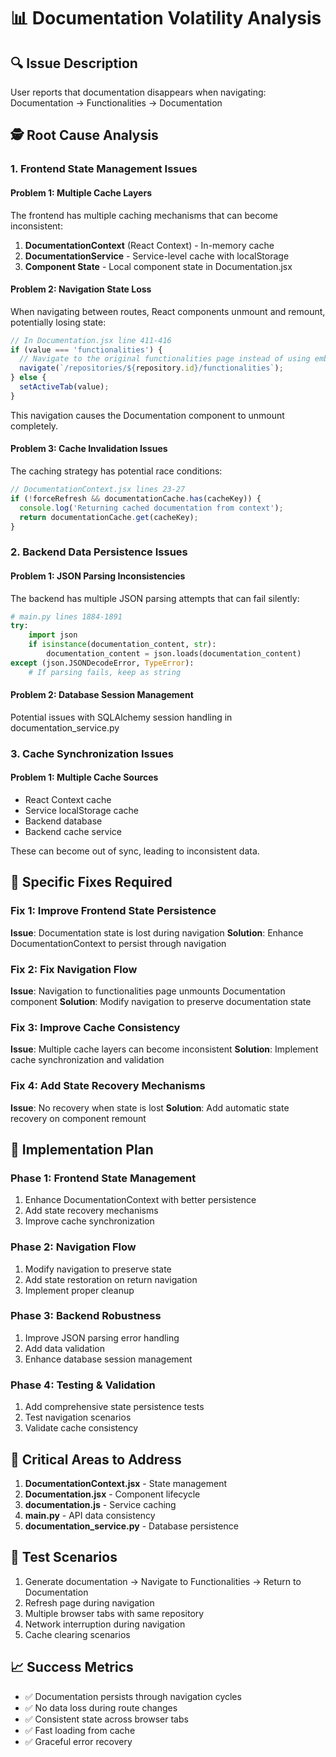 # 📊 Documentation Volatility Analysis

## 🔍 Issue Description
User reports that documentation disappears when navigating: Documentation → Functionalities → Documentation

## 🕵️ Root Cause Analysis

### 1. Frontend State Management Issues

#### **Problem 1: Multiple Cache Layers**
The frontend has multiple caching mechanisms that can become inconsistent:

1. **DocumentationContext** (React Context) - In-memory cache
2. **DocumentationService** - Service-level cache with localStorage
3. **Component State** - Local component state in Documentation.jsx

#### **Problem 2: Navigation State Loss**
When navigating between routes, React components unmount and remount, potentially losing state:

```javascript
// In Documentation.jsx line 411-416
if (value === 'functionalities') {
  // Navigate to the original functionalities page instead of using embedded tab
  navigate(`/repositories/${repository.id}/functionalities`);
} else {
  setActiveTab(value);
}
```

This navigation causes the Documentation component to unmount completely.

#### **Problem 3: Cache Invalidation Issues**
The caching strategy has potential race conditions:

```javascript
// DocumentationContext.jsx lines 23-27
if (!forceRefresh && documentationCache.has(cacheKey)) {
  console.log('Returning cached documentation from context');
  return documentationCache.get(cacheKey);
}
```

### 2. Backend Data Persistence Issues

#### **Problem 1: JSON Parsing Inconsistencies**
The backend has multiple JSON parsing attempts that can fail silently:

```python
# main.py lines 1884-1891
try:
    import json
    if isinstance(documentation_content, str):
        documentation_content = json.loads(documentation_content)
except (json.JSONDecodeError, TypeError):
    # If parsing fails, keep as string
```

#### **Problem 2: Database Session Management**
Potential issues with SQLAlchemy session handling in documentation_service.py

### 3. Cache Synchronization Issues

#### **Problem 1: Multiple Cache Sources**
- React Context cache
- Service localStorage cache  
- Backend database
- Backend cache service

These can become out of sync, leading to inconsistent data.

## 🔧 Specific Fixes Required

### Fix 1: Improve Frontend State Persistence

**Issue**: Documentation state is lost during navigation
**Solution**: Enhance DocumentationContext to persist through navigation

### Fix 2: Fix Navigation Flow

**Issue**: Navigation to functionalities page unmounts Documentation component
**Solution**: Modify navigation to preserve documentation state

### Fix 3: Improve Cache Consistency

**Issue**: Multiple cache layers can become inconsistent
**Solution**: Implement cache synchronization and validation

### Fix 4: Add State Recovery Mechanisms

**Issue**: No recovery when state is lost
**Solution**: Add automatic state recovery on component remount

## 🎯 Implementation Plan

### Phase 1: Frontend State Management
1. Enhance DocumentationContext with better persistence
2. Add state recovery mechanisms
3. Improve cache synchronization

### Phase 2: Navigation Flow
1. Modify navigation to preserve state
2. Add state restoration on return navigation
3. Implement proper cleanup

### Phase 3: Backend Robustness
1. Improve JSON parsing error handling
2. Add data validation
3. Enhance database session management

### Phase 4: Testing & Validation
1. Add comprehensive state persistence tests
2. Test navigation scenarios
3. Validate cache consistency

## 🚨 Critical Areas to Address

1. **DocumentationContext.jsx** - State management
2. **Documentation.jsx** - Component lifecycle
3. **documentation.js** - Service caching
4. **main.py** - API data consistency
5. **documentation_service.py** - Database persistence

## 🧪 Test Scenarios

1. Generate documentation → Navigate to Functionalities → Return to Documentation
2. Refresh page during navigation
3. Multiple browser tabs with same repository
4. Network interruption during navigation
5. Cache clearing scenarios

## 📈 Success Metrics

- ✅ Documentation persists through navigation cycles
- ✅ No data loss during route changes
- ✅ Consistent state across browser tabs
- ✅ Fast loading from cache
- ✅ Graceful error recovery